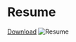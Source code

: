 # Resume

[Download](https://github.com/user-attachments/files/17252661/Resume.pdf)
![Resume](https://github.com/user-attachments/assets/22991871-6a34-4658-9b0b-17c5968d9318)
